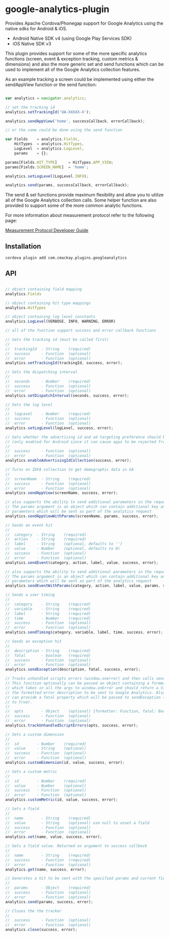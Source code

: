 google-analytics-plugin
=======================

Provides Apache Cordova/Phonegap support for Google Analytics using the native sdks for Android &amp; iOS.

 * Android Native SDK v4 (using Google Play Services SDK)
 * iOS Native SDK v3

This plugin provides support for some of the more specific analytics functions (screen, event & exception tracking, custom metrics & dimensions) and also the more generic set and send functions which can be used to implement all of the Google Analytics collection features.

As an example tracking a screen could be implemented using either the sendAppView function or the send function:

```js

var analytics = navigator.analytics;

// set the tracking id
analytics.setTrackingId('UA-XXXXX-X');

analytics.sendAppView('home', successCallback, errorCallback);

// or the same could be done using the send function

var Fields    = analytics.Fields,
    HitTypes  = analytics.HitTypes,
    LogLevel  = analytics.LogLevel,
    params    = {};

params[Fields.HIT_TYPE]     = HitTypes.APP_VIEW;
params[Fields.SCREEN_NAME]  = 'home';

analytics.setLogLevel(LogLevel.INFO);

analytics.send(params, successCallback, errorCallback);

```

The send & set functions provide maximum flexibility and allow you to utilize all of the Google Analytics collection calls. Some helper function are also provided to support some of the more common analytic functions.

For more information about measurement protocol refer to the following page:

[Measurement Protocol Developer Guide](https://developers.google.com/analytics/devguides/collection/protocol/v1/devguide)

## Installation
```
cordova plugin add com.cmackay.plugins.googleanalytics
```

## API

```js

// object containing field mapping
analytics.Fields

// object containing hit type mappings
analytics.HitTypes

// object containing log level constants
analytics.LogLevel(VERBOSE, INFO, WARNING, ERROR)

// all of the function support success and error callback functions

// Sets the tracking id (must be called first)
//
//  trackingId  - String    (required)
//  success     - Function  (optional)
//  error       - Function  (optional)
analytics.setTrackingId(trackingId, success, error);

// Sets the dispatching interval
//
//  seconds     - Number    (required)
//  success     - Function  (optional)
//  error       - Function  (optional)
analytics.setDispatchInterval(seconds, success, error);

// Sets the log level
//
//  logLevel    - Number    (required)
//  success     - Function  (optional)
//  error       - Function  (optional)
analytics.setLogLevel(logLevel, success, error);

// Sets whether the advertising id and ad targeting preference should be collected
// (only enabled for Android since it can cause apps to be rejected from app store)
//
//  success     - Function  (optional)
//  error       - Function  (optional)
analytics.enableAdvertisingIdCollection(success, error);

// Turns on IDFA collection to get demographic data in GA
//
//  screenName  - String    (required)
//  success     - Function  (optional)
//  error       - Function  (optional)
analytics.sendAppView(screenName, success, error);

// also supports the ability to send additional paramaters in the request
// The params argument is an object which can contain additional key and value
// parameters which will be sent as part of the analytics request
analytics.sendAppViewWithParams(screenName, params, success, error);

// Sends an event hit
//
//  category  - String    (required)
//  action    - String    (required)
//  label     - String    (optional, defaults to '')
//  value     - Number    (optional, defaults to 0)
//  success   - Function  (optional)
//  error     - Function  (optional)
analytics.sendEvent(category, action, label, value, success, error);

// also supports the ability to send additional paramaters in the request
// The params argument is an object which can contain additional key and value
// parameters which will be sent as part of the analytics request
analytics.sendEventWithParams(category, action, label, value, params, success, error);

// Sends a user timing
//
//  category    - String    (required)
//  variable    - String    (required)
//  label       - String    (required)
//  time        - Number    (required)
//  success     - Function  (optional)
//  error       - Function  (optional)
analytics.sendTiming(category, variable, label, time, success, error);

// Sends an exception hit
//
//  description - String    (required)
//  fatal       - boolean   (required)
//  success     - Function  (optional)
//  error       - Function  (optional)
analytics.sendException(description, fatal, success, error);

// Tracks unhandled scripts errors (window.onerror) and then calls sendException.
// This function optionally can be passed an object containing a formmatter function
// which takes in all the args to window.onError and should return a String with
// the formatted error description to be sent to Google Analytics. Also the object
// can provide a fatal property which will be passed to sendException (defaults
// to true).
//
//  opts        - Object    (optional) {formatter: Function, fatal: Boolean}
//  success     - Function  (optional)
//  error       - Function  (optional)
analytics.trackUnhandledScriptErrors(opts, success, error);

// Sets a custom dimension
//
//  id        - Number    (required)
//  value     - String    (optional)
//  success   - Function  (optional)
//  error     - Function  (optional)
analytics.customDimension(id, value, success, error);

// Sets a custom metric
//
//  id        - Number    (required)
//  value     - Number    (optional)
//  success   - Function  (optional)
//  error     - Function  (optional)
analytics.customMetric(id, value, success, error);

// Sets a field
//
//  name        - String    (required)
//  value       - String    (optional) use null to unset a field
//  success     - Function  (optional)
//  error       - Function  (optional)
analytics.set(name, value, success, error);

// Gets a field value. Returned as argument to success callback
//
//  name        - String    (required)
//  success     - Function  (required)
//  error       - Function  (optional)
analytics.get(name, success, error);

// Generates a hit to be sent with the specified params and current field values
//
//  params      - Object    (required)
//  success     - Function  (optional)
//  error       - Function  (optional)
analytics.send(params, success, error);

// Closes the the tracker
//
//  success     - Function  (optional)
//  error       - Function  (optional)
analytics.close(success, error);

```
